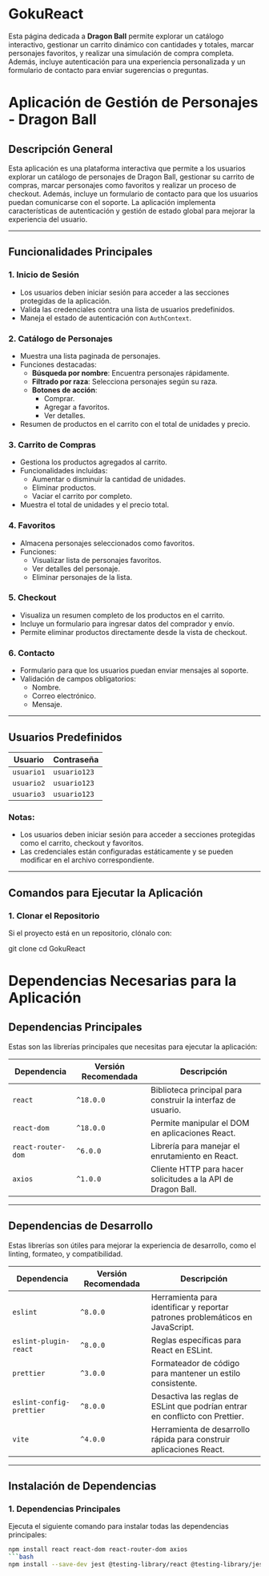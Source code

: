 # GokuReact
Esta página dedicada a **Dragon Ball** permite explorar un catálogo interactivo, gestionar un carrito dinámico con cantidades y totales, marcar personajes favoritos, y realizar una simulación de compra completa. Además, incluye autenticación para una experiencia personalizada y un formulario de contacto para enviar sugerencias o preguntas. 

# Aplicación de Gestión de Personajes - Dragon Ball

## Descripción General

Esta aplicación es una plataforma interactiva que permite a los usuarios explorar un catálogo de personajes de Dragon Ball, gestionar su carrito de compras, marcar personajes como favoritos y realizar un proceso de checkout. Además, incluye un formulario de contacto para que los usuarios puedan comunicarse con el soporte. La aplicación implementa características de autenticación y gestión de estado global para mejorar la experiencia del usuario.

---

## Funcionalidades Principales

### 1. **Inicio de Sesión**
- Los usuarios deben iniciar sesión para acceder a las secciones protegidas de la aplicación.
- Valida las credenciales contra una lista de usuarios predefinidos.
- Maneja el estado de autenticación con `AuthContext`.

### 2. **Catálogo de Personajes**
- Muestra una lista paginada de personajes.
- Funciones destacadas:
  - **Búsqueda por nombre**: Encuentra personajes rápidamente.
  - **Filtrado por raza**: Selecciona personajes según su raza.
  - **Botones de acción**:
    - Comprar.
    - Agregar a favoritos.
    - Ver detalles.
- Resumen de productos en el carrito con el total de unidades y precio.

### 3. **Carrito de Compras**
- Gestiona los productos agregados al carrito.
- Funcionalidades incluidas:
  - Aumentar o disminuir la cantidad de unidades.
  - Eliminar productos.
  - Vaciar el carrito por completo.
- Muestra el total de unidades y el precio total.

### 4. **Favoritos**
- Almacena personajes seleccionados como favoritos.
- Funciones:
  - Visualizar lista de personajes favoritos.
  - Ver detalles del personaje.
  - Eliminar personajes de la lista.

### 5. **Checkout**
- Visualiza un resumen completo de los productos en el carrito.
- Incluye un formulario para ingresar datos del comprador y envío.
- Permite eliminar productos directamente desde la vista de checkout.

### 6. **Contacto**
- Formulario para que los usuarios puedan enviar mensajes al soporte.
- Validación de campos obligatorios:
  - Nombre.
  - Correo electrónico.
  - Mensaje.

---

## Usuarios Predefinidos

| **Usuario** | **Contraseña** |
|-------------|----------------|
| `usuario1`  | `usuario123`   |
| `usuario2`  | `usuario123`   |
| `usuario3`  | `usuario123`   |

### Notas:
- Los usuarios deben iniciar sesión para acceder a secciones protegidas como el carrito, checkout y favoritos.
- Las credenciales están configuradas estáticamente y se pueden modificar en el archivo correspondiente.

---

## Comandos para Ejecutar la Aplicación

### 1. Clonar el Repositorio
Si el proyecto está en un repositorio, clónalo con:

git clone [<URL-del-repositorio>](https://github.com/Amauta20/GokuReact.git)
cd GokuReact

# Dependencias Necesarias para la Aplicación

## Dependencias Principales
Estas son las librerías principales que necesitas para ejecutar la aplicación:

| **Dependencia**       | **Versión Recomendada** | **Descripción**                                                   |
|------------------------|-------------------------|-------------------------------------------------------------------|
| `react`               | `^18.0.0`              | Biblioteca principal para construir la interfaz de usuario.      |
| `react-dom`           | `^18.0.0`              | Permite manipular el DOM en aplicaciones React.                  |
| `react-router-dom`    | `^6.0.0`               | Librería para manejar el enrutamiento en React.                  |
| `axios`               | `^1.0.0`               | Cliente HTTP para hacer solicitudes a la API de Dragon Ball.     |

---

## Dependencias de Desarrollo
Estas librerías son útiles para mejorar la experiencia de desarrollo, como el linting, formateo, y compatibilidad.

| **Dependencia**          | **Versión Recomendada** | **Descripción**                                                                 |
|---------------------------|-------------------------|---------------------------------------------------------------------------------|
| `eslint`                 | `^8.0.0`               | Herramienta para identificar y reportar patrones problemáticos en JavaScript.  |
| `eslint-plugin-react`    | `^8.0.0`               | Reglas específicas para React en ESLint.                                       |
| `prettier`               | `^3.0.0`               | Formateador de código para mantener un estilo consistente.                     |
| `eslint-config-prettier` | `^8.0.0`               | Desactiva las reglas de ESLint que podrían entrar en conflicto con Prettier.   |
| `vite`                   | `^4.0.0`               | Herramienta de desarrollo rápida para construir aplicaciones React.            |

---

## Instalación de Dependencias

### 1. Dependencias Principales
Ejecuta el siguiente comando para instalar todas las dependencias principales:
```bash
npm install react react-dom react-router-dom axios
```bash
npm install --save-dev jest @testing-library/react @testing-library/jest-dom @testing-library/user-event

